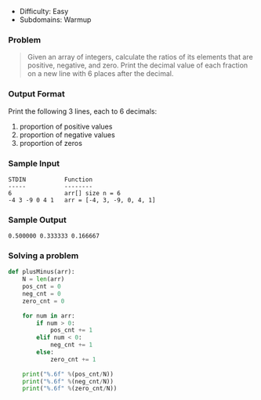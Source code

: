 - Difficulty: Easy
- Subdomains: Warmup

### Problem
> Given an array of integers, calculate the ratios of its elements that are positive, negative, and zero. Print the decimal value of each fraction on a new line with $6$ places after the decimal.
   
### Output Format
Print the following $3$ lines, each to $6$ decimals:

1. proportion of positive values
2. proportion of negative values
3. proportion of zeros


### Sample Input
```
STDIN           Function
-----           --------
6               arr[] size n = 6
-4 3 -9 0 4 1   arr = [-4, 3, -9, 0, 4, 1]
```

### Sample Output
`
0.500000
0.333333
0.166667
`


### Solving a problem
```python
def plusMinus(arr):
    N = len(arr)
    pos_cnt = 0
    neg_cnt = 0
    zero_cnt = 0
    
    for num in arr:
        if num > 0:
            pos_cnt += 1
        elif num < 0:
            neg_cnt += 1
        else:
            zero_cnt += 1
    
    print("%.6f" %(pos_cnt/N))
    print("%.6f" %(neg_cnt/N))
    print("%.6f" %(zero_cnt/N))
```
